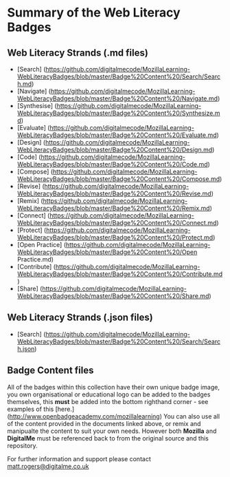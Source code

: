 # Summary of the Web Literacy Badges

## Web Literacy Strands (.md files)
* [Search] (https://github.com/digitalmecode/MozillaLearning-WebLiteracyBadges/blob/master/Badge%20Content%20/Search/Search.md) 
* [Navigate] (https://github.com/digitalmecode/MozillaLearning-WebLiteracyBadges/blob/master/Badge%20Content%20/Navigate.md)
* [Synthesise] (https://github.com/digitalmecode/MozillaLearning-WebLiteracyBadges/blob/master/Badge%20Content%20/Synthesize.md)
* [Evaluate] (https://github.com/digitalmecode/MozillaLearning-WebLiteracyBadges/blob/master/Badge%20Content%20/Evaluate.md) 
* [Design] (https://github.com/digitalmecode/MozillaLearning-WebLiteracyBadges/blob/master/Badge%20Content%20/Design.md)
* [Code] (https://github.com/digitalmecode/MozillaLearning-WebLiteracyBadges/blob/master/Badge%20Content%20/Code.md)
* [Compose] (https://github.com/digitalmecode/MozillaLearning-WebLiteracyBadges/blob/master/Badge%20Content%20/Compose.md)
* [Revise] (https://github.com/digitalmecode/MozillaLearning-WebLiteracyBadges/blob/master/Badge%20Content%20/Revise.md)
* [Remix] (https://github.com/digitalmecode/MozillaLearning-WebLiteracyBadges/blob/master/Badge%20Content%20/Remix.md)
* [Connect] (https://github.com/digitalmecode/MozillaLearning-WebLiteracyBadges/blob/master/Badge%20Content%20/Connect.md)
* [Protect] (https://github.com/digitalmecode/MozillaLearning-WebLiteracyBadges/blob/master/Badge%20Content%20/Protect.md)
* [Open Practice] (https://github.com/digitalmecode/MozillaLearning-WebLiteracyBadges/blob/master/Badge%20Content%20/Open Practice.md)
* [Contribute] (https://github.com/digitalmecode/MozillaLearning-WebLiteracyBadges/blob/master/Badge%20Content%20/Contribute.md)
* [Share] (https://github.com/digitalmecode/MozillaLearning-WebLiteracyBadges/blob/master/Badge%20Content%20/Share.md)

## Web Literacy Strands (.json files)
* [Search] (https://github.com/digitalmecode/MozillaLearning-WebLiteracyBadges/blob/master/Badge%20Content%20/Search/Search.json)
## Badge Content files

All of the badges within this collection have their own unique badge image, you own organisational or educational logo can be added to the badges themselves, this **must** be added into the bottom righthand corner - see examples of this [here.] (http://www.openbadgeacademy.com/mozillalearning) 
You can also use all of the content provided in the documents linked above, or remix and manipualte the content to suit your own needs. However both **Mozilla** and **DigitalMe** must be referenced back to from the original source and this repository.

For further information and support please contact matt.rogers@digitalme.co.uk
